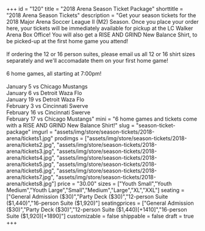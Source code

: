 +++
id = "120"
title = "2018 Arena Season Ticket Package"
shorttitle = "2018 Arena Season Tickets"
description = "Get your season tickets for the 2018 Major Arena Soccer League II (M2) Season. Once you place your order here, your tickets will be immediately available for pickup at the LC Walker Arena Box Office! You will also get a RISE AND GRIND New Balance Shirt, to be picked-up at the first home game you attend!<br><br>If ordering the 12 or 16 person suites, please email us all 12 or 16 shirt sizes separately and we'll accomadate them on your first home game!<br><br>6 home games, all starting at 7:00pm!<br><br>January 5 vs Chicago Mustangs<br>January 6 vs Detroit Waza Flo<br>January 19 vs Detroit Waza Flo<br>February 3 vs Cincinnati Swerve<br>February 16 vs Cincinnati Swerve<br>February 17 vs Chicago Mustangs"
mini = "6 home games and tickets come with a RISE AND GRIND New Balance Shirt!"
slug = "season-ticket-package"
imgurl = "assets/img/store/season-tickets/2018-arena/tickets1.jpg"
prodimgs = ["assets/img/store/season-tickets/2018-arena/tickets2.jpg", "assets/img/store/season-tickets/2018-arena/tickets3.jpg", "assets/img/store/season-tickets/2018-arena/tickets4.jpg", "assets/img/store/season-tickets/2018-arena/tickets5.jpg", "assets/img/store/season-tickets/2018-arena/tickets6.jpg", "assets/img/store/season-tickets/2018-arena/tickets7.jpg", "assets/img/store/season-tickets/2018-arena/tickets8.jpg"]
price = "30.00"
sizes = ["Youth Small","Youth Medium","Youth Large","Small","Medium","Large","XL","XXL"]
seating = ["General Admission ($30)","Party Deck ($30)","12-person Suite ($1,440)","16-person Suite ($1,920)"]
seatingprices = ["General Admission ($30)","Party Deck ($30)","12-person Suite ($1,440)[+1410]","16-person Suite ($1,920)[+1890]"]
customizable = false
shippable = false
draft = true
+++
